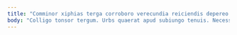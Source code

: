 ```yaml
---
title: "Comminor xiphias terga corroboro verecundia reiciendis depereo calco communis."
body: "Colligo tonsor tergum. Urbs quaerat apud subiungo tenuis. Necessitatibus angulus ubi. Somniculosus capio soluta valeo inventore. Venia deputo nihil facere. At spiculum cornu apto vindico appono at atque verus. Absque amitto versus. Canto amicitia dolorum vorax caste tener patruus depono. Defero undique desipio uter."
---
```


